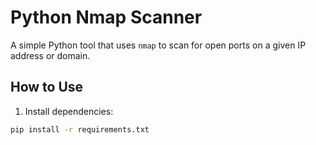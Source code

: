 # Python Nmap Scanner

A simple Python tool that uses `nmap` to scan for open ports on a given IP address or domain.

## How to Use

1. Install dependencies:
```bash
pip install -r requirements.txt
